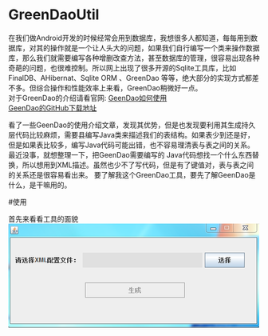 # GreenDaoUtil

  在我们做Android开发的时候经常会用到数据库，我想很多人都知道，每每用到数据库，对其的操作就是一个让人头大的问题，如果我们自行编写一个类来操作数据库，那么我们就需要编写各种增删改查方法，甚至数据库的管理，很容易出现各种奇葩的问题，也很难控制。所以网上出现了很多开源的Sqlite工具库，比如FinalDB、AHibernat、Sqlite ORM 、GreenDao 等等，绝大部分的实现方式都差不多。但综合操作和性能效率上来看，GreenDao稍微好一点。<br>
    对于GreenDao的介绍请看官网:<bt/>
    [GeenDao如何使用](http://greendao-orm.com/documentation/how-to-get-started/) <br/>
    [GeenDao的GitHub下载地址](https://github.com/greenrobot/greenDAO)<br/>
    
  看了一些GeenDao的使用介绍文章，发现其优势，但是也发现要利用其生成持久层代码比较麻烦，需要县编写Java类来描述我们的表结构。如果表少到还是好，但是如果表比较多，编写Java代码可能出错，也不容易理清表与表之间的关系。最近没事，就想整理一下，把GeenDao需要编写的
  Java代码想找一个什么东西替换，所以想用到XML描述。虽然也少不了写代码，但是有了键值对，表与表之间的关系还是很容易看出来。
  要了解我这个GreenDao工具，要先了解GeenDao是什么，是干嘛用的。<br/>
  
  #使用
  
  首先来看看工具的面貌
  ![](https://github.com/aiven163/GreenDaoUtil/blob/master/sceen_shot/short1.png)
